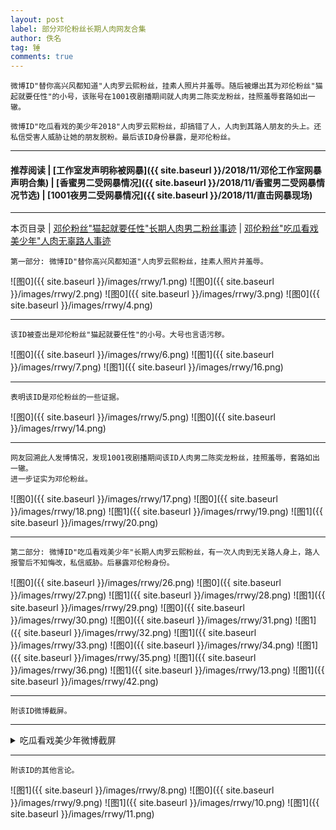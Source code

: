 ```yaml
---
layout: post
label: 部分邓伦粉丝长期人肉网友合集
author: 佚名
tag: 锤
comments: true
---
```


    微博ID"替你高兴风都知道"人肉罗云熙粉丝，挂素人照片并羞辱。随后被爆出其为邓伦粉丝"猫起就要任性"的小号，该账号在1001夜剧播期间就人肉男二陈奕龙粉丝，挂照羞辱套路如出一辙。
    
    微博ID"吃瓜看戏的美少年2018"人肉罗云熙粉丝，却搞错了人，人肉到其路人朋友的头上。还私信受害人威胁让她的朋友脱粉。最后该ID身份暴露，是邓伦粉丝。
    
---

#### 推荐阅读 | [工作室发声明称被网暴]({{ site.baseurl }}/2018/11/邓伦工作室网暴声明合集)  | [香蜜男二受网暴情况]({{ site.baseurl }}/2018/11/香蜜男二受网暴情况节选) | [1001夜男二受网暴情况]({{ site.baseurl }}/2018/11/直击网暴现场) 

---

本页目录 \| [邓伦粉丝"猫起就要任性"长期人肉男二粉丝事迹](#dxjja) \| [邓伦粉丝"吃瓜看戏美少年"人肉无辜路人事迹](#dxjjb)

<a name="dxjja"></a>


    第一部分: 微博ID"替你高兴风都知道"人肉罗云熙粉丝，挂素人照片并羞辱。
    
![图0]({{ site.baseurl }}/images/rrwy/1.png)
![图0]({{ site.baseurl }}/images/rrwy/2.png)
![图0]({{ site.baseurl }}/images/rrwy/3.png)
![图0]({{ site.baseurl }}/images/rrwy/4.png)

---

    该ID被查出是邓伦粉丝"猫起就要任性"的小号。大号也言语污秽。

![图0]({{ site.baseurl }}/images/rrwy/6.png)
![图1]({{ site.baseurl }}/images/rrwy/7.png)
![图1]({{ site.baseurl }}/images/rrwy/16.png)

---

    表明该ID是邓伦粉丝的一些证据。

![图0]({{ site.baseurl }}/images/rrwy/5.png)
![图0]({{ site.baseurl }}/images/rrwy/14.png)

---

    网友回溯此人发博情况，发现1001夜剧播期间该ID人肉男二陈奕龙粉丝，挂照羞辱，套路如出一辙。
    进一步证实为邓伦粉丝。
    
![图0]({{ site.baseurl }}/images/rrwy/17.png)
![图0]({{ site.baseurl }}/images/rrwy/18.png)
![图1]({{ site.baseurl }}/images/rrwy/19.png)
![图1]({{ site.baseurl }}/images/rrwy/20.png)

---


<a name="dxjjb"></a>

    第二部分: 微博ID"吃瓜看戏美少年"长期人肉罗云熙粉丝，有一次人肉到无关路人身上，路人报警后不知悔改，私信威胁。后暴露邓伦粉身份。
    
![图0]({{ site.baseurl }}/images/rrwy/26.png)
![图0]({{ site.baseurl }}/images/rrwy/27.png)
![图1]({{ site.baseurl }}/images/rrwy/28.png)
![图1]({{ site.baseurl }}/images/rrwy/29.png)
![图0]({{ site.baseurl }}/images/rrwy/30.png)
![图0]({{ site.baseurl }}/images/rrwy/31.png)
![图1]({{ site.baseurl }}/images/rrwy/32.png)
![图1]({{ site.baseurl }}/images/rrwy/33.png)
![图0]({{ site.baseurl }}/images/rrwy/34.png)
![图1]({{ site.baseurl }}/images/rrwy/35.png)
![图1]({{ site.baseurl }}/images/rrwy/36.png)
![图1]({{ site.baseurl }}/images/rrwy/13.png)
![图1]({{ site.baseurl }}/images/rrwy/42.png)

---

    附该ID微博截屏。

---

<details><summary>吃瓜看戏美少年微博截屏</summary><img src="{{ site.baseurl }}/images/cgkxmsn.jpg"></details>

---

    附该ID的其他言论。
    
![图1]({{ site.baseurl }}/images/rrwy/8.png)
![图0]({{ site.baseurl }}/images/rrwy/9.png)
![图1]({{ site.baseurl }}/images/rrwy/10.png)
![图1]({{ site.baseurl }}/images/rrwy/11.png)



